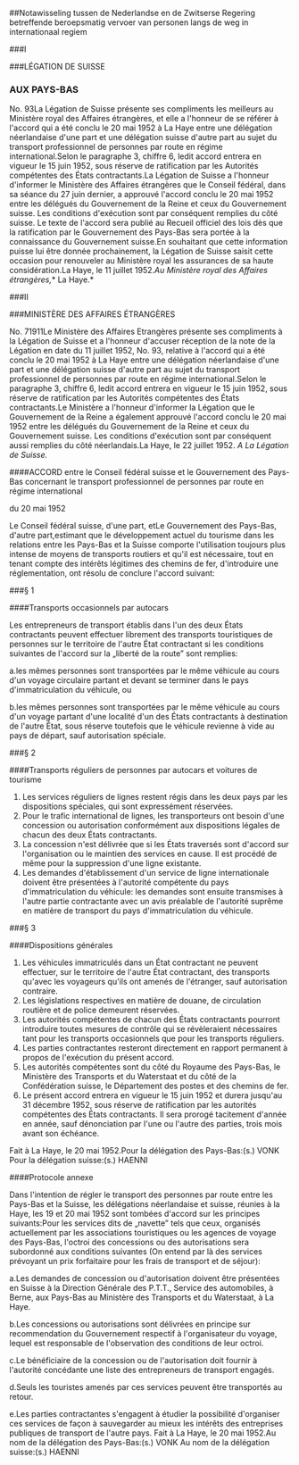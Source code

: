 <meta http-equiv='Content-Type' content='text/html; charset=utf-8' />

##Notawisseling tussen de Nederlandse en de Zwitserse Regering betreffende beroepsmatig vervoer van personen langs de weg in internationaal regiem

###I 

###LÉGATION DE SUISSE

### AUX PAYS-BAS

No. 93La Légation de Suisse présente ses compliments les meilleurs au Ministère royal des Affaires étrangères, et elle a l'honneur de se référer à l'accord qui a été conclu le 20 mai 1952 à La Haye entre une délégation néerlandaise d'une part et une délégation suisse d'autre part au sujet du transport professionnel de personnes par route en régime international.Selon le paragraphe 3, chiffre 6, ledit accord entrera en vigueur le 15 juin 1952, sous réserve de ratification par les Autorités compétentes des États contractants.La Légation de Suisse a l'honneur d'informer le Ministère des Affaires étrangères que le Conseil fédéral, dans sa séance du 27 juin dernier, a approuvé l'accord conclu le 20 mai 1952 entre les délégués du Gouvernement de la Reine et ceux du Gouvernement suisse. Les conditions d'exécution sont par conséquent remplies du côté suisse. Le texte de l'accord sera publié au Recueil officiel des lois dès que la ratification par le Gouvernement des Pays-Bas sera portée à la connaissance du Gouvernement suisse.En souhaitant que cette information puisse lui être donnée prochainement, la Légation de Suisse saisit cette occasion pour renouveler au Ministère royal les assurances de sa haute considération.La Haye, le 11 juillet 1952.*Au Ministère royal des Affaires étrangères,** La Haye.*

###II 

###MINISTÈRE DES AFFAIRES ÉTRANGÈRES

No. 71911Le Ministère des Affaires Etrangères présente ses compliments à la Légation de Suisse et a l'honneur d'accuser réception de la note de la Légation en date du 11 juillet 1952, No. 93, relative à l'accord qui a été conclu le 20 mai 1952 à La Haye entre une délégation néerlandaise d'une part et une délégation suisse d'autre part au sujet du transport professionnel de personnes par route en régime international.Selon le paragraphe 3, chiffre 6, ledit accord entrera en vigueur le 15 juin 1952, sous réserve de ratification par les Autorités compétentes des États contractants.Le Ministère a l'honneur d'informer la Légation que le Gouvernement de la Reine a également approuvé l'accord conclu le 20 mai 1952 entre les délégués du Gouvernement de la Reine et ceux du Gouvernement suisse. Les conditions d'exécution sont par conséquent aussi remplies du côté néerlandais.La Haye, le 22 juillet 1952. *A La Légation de Suisse.*

####ACCORD entre le Conseil fédéral suisse et le Gouvernement des Pays-Bas concernant le transport professionnel de personnes par route en régime international

du 20 mai 1952 

Le Conseil fédéral suisse, d'une part, etLe Gouvernement des Pays-Bas, d'autre part,estimant que le développement actuel du tourisme dans les relations entre les Pays-Bas et la Suisse comporte l'utilisation toujours plus intense de moyens de transports routiers et qu'il est nécessaire, tout en tenant compte des intérêts légitimes des chemins de fer, d'introduire une réglementation, ont résolu de conclure l'accord suivant:

###§ 1 

####Transports occasionnels par autocars

Les entrepreneurs de transport établis dans l'un des deux États contractants peuvent effectuer librement des transports touristiques de personnes sur le territoire de l'autre État contractant si les conditions suivantes de l'accord sur la „liberté de la route” sont remplies:

a.les mêmes personnes sont transportées par le même véhicule au cours d'un voyage circulaire partant et devant se terminer dans le pays d'immatriculation du véhicule, ou

b.les mêmes personnes sont transportées par le même véhicule au cours d'un voyage partant d'une localité d'un des États contractants à destination de l'autre État, sous réserve toutefois que le véhicule revienne à vide au pays de départ, sauf autorisation spéciale.

###§ 2 

####Transports réguliers de personnes par autocars et voitures de tourisme

1. Les services réguliers de lignes restent régis dans les deux pays par les dispositions spéciales, qui sont expressément réservées.
2. Pour le trafic international de lignes, les transporteurs ont besoin d'une concession ou autorisation conformément aux dispositions légales de chacun des deux États contractants.
3. La concession n'est délivrée que si les États traversés sont d'accord sur l'organisation ou le maintien des services en cause. Il est procédé de même pour la suppression d'une ligne existante.
4. Les demandes d'établissement d'un service de ligne internationale doivent être présentées à l'autorité compétente du pays d'immatriculation du véhicule: les demandes sont ensuite transmises à l'autre partie contractante avec un avis préalable de l'autorité suprême en matière de transport du pays d'immatriculation du véhicule.

###§ 3 

####Dispositions générales

1. Les véhicules immatriculés dans un État contractant ne peuvent effectuer, sur le territoire de l'autre État contractant, des transports qu'avec les voyageurs qu'ils ont amenés de l'étranger, sauf autorisation contraire.
2. Les législations respectives en matière de douane, de circulation routière et de police demeurent réservées.
3. Les autorités compétentes de chacun des États contractants pourront introduire toutes mesures de contrôle qui se révèleraient nécessaires tant pour les transports occasionnels que pour les transports réguliers.
4. Les parties contractantes resteront directement en rapport permanent à propos de l'exécution du présent accord.
5. Les autorités compétentes sont du côté du Royaume des Pays-Bas, le Ministère des Transports et du Waterstaat et du côté de la Confédération suisse, le Département des postes et des chemins de fer.
6. Le présent accord entrera en vigueur le 15 juin 1952 et durera jusqu'au 31 décembre 1952, sous réserve de ratification par les autorités compétentes des États contractants. Il sera prorogé tacitement d'année en année, sauf dénonciation par l'une ou l'autre des parties, trois mois avant son échéance.

Fait à La Haye, le 20 mai 1952.Pour la délégation des Pays-Bas:(s.) VONK Pour la délégation suisse:(s.) HAENNI

####Protocole annexe

Dans l'intention de régler le transport des personnes par route entre les Pays-Bas et la Suisse, les délégations néerlandaise et suisse, réunies à la Haye, les 19 et 20 mai 1952 sont tombées d'accord sur les principes suivants:Pour les services dits de „navette” tels que ceux, organisés actuellement par les associations touristiques ou les agences de voyage des Pays-Bas, l'octroi des concessions ou des autorisations sera subordonné aux conditions suivantes (On entend par là des services prévoyant un prix forfaitaire pour les frais de transport et de séjour):

a.Les demandes de concession ou d'autorisation doivent être présentées en Suisse à la Direction Générale des P.T.T., Service des automobiles, à Berne, aux Pays-Bas au Ministère des Transports et du Waterstaat, à La Haye.

b.Les concessions ou autorisations sont délivrées en principe sur recommendation du Gouvernement respectif à l'organisateur du voyage, lequel est responsable de l'observation des conditions de leur octroi.

c.Le bénéficiaire de la concession ou de l'autorisation doit fournir à l'autorité concédante une liste des entrepreneurs de transport engagés.

d.Seuls les touristes amenés par ces services peuvent être transportés au retour.

e.Les parties contractantes s'engagent à étudier la possibilité d'organiser ces services de façon à sauvegarder au mieux les intérêts des entreprises publiques de transport de l'autre pays.
Fait à La Haye, le 20 mai 1952.Au nom de la délégation des Pays-Bas:(s.) VONK Au nom de la délégation suisse:(s.) HAENNI

